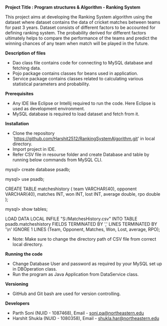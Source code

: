 **Project Title : Program structures & Algorithm - Ranking System**

This project aims at developing the Ranking System algorithm using the dataset where dataset contains the data of cricket matches between teams for past 3 years. Dataset consists of different factors to be accounted for defining ranking system. The probability derived for different factors ultimately helps to compare the performance of the teams and predict the winning chances of any team when match will be played in the future.

**Description of files**

- Dao class file contains code for connecting to MySQL database and fetching data.
- Pojo package contains classes for beans used in application.
- Service package contains classes related to calculating various statistical parameters and probability.

**Prerequisites**

- Any IDE like Eclipse or Intellij required to run the code. Here Eclipse is used as development environment.
- MySQL database is required to load dataset and fetch from it.

**Installation**

- Clone the repository `https://github.com/Harshit2512/RankingSystemAlgorithm.git' in local directory.
- Import project in IDE.
- Refer CSV file in resourse folder and create Database and table by running below commands from MySQL CLI.

mysql> create database psadb;

mysql> use psadb;

CREATE TABLE matcheshistory (
team VARCHAR(40),
opponent VARCHAR(40),
matches INT,
won INT,
lost INT,
average double,
rpo double
);

mysql> show tables;

LOAD DATA LOCAL INFILE "S:/MatchesHistory.csv" INTO TABLE psadb.matcheshistory
FIELDS TERMINATED BY ','
LINES TERMINATED BY '\n'
IGNORE 1 LINES
(Team, Opponent, Matches, Won, Lost, average, RPO);

- Note: Make sure to change the directory path of CSV file from correct local directory.

**Running the code**

- Change Database User and password as required by your MySQL set up in DBOperation class.
- Run the program as Java Application from DataService class.

**Versioning**

- GitHub and Git bash are used for version controlling.

**Developers**

- Parth Soni (NUID - 1087468), Email - soni.pa@northeastern.edu
- Harshit Shukla (NUID - 1080358), Email - shukla.har@northeastern.edu

